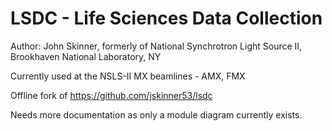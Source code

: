 # LSDC - Life Sciences Data Collection

Author: John Skinner, formerly of National Synchrotron Light Source II, Brookhaven National Laboratory, NY

Currently used at the NSLS-II MX beamlines - AMX, FMX

Offline fork of https://github.com/jskinner53/lsdc

Needs more documentation as only a module diagram currently exists. 
